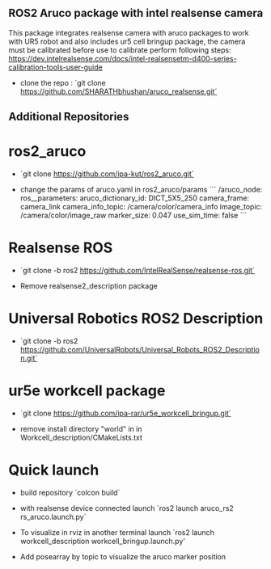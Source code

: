 ## ROS2 Aruco package with intel realsense camera
This package integrates realsense camera with aruco packages to work with UR5 robot and also includes ur5 cell bringup package, the camera must be calibrated before use to calibrate perform following steps: https://dev.intelrealsense.com/docs/intel-realsensetm-d400-series-calibration-tools-user-guide

- clone the repo : ´git clone https://github.com/SHARATHbhushan/aruco_realsense.git´

## Additional Repositories

# ros2_aruco 
- ´git clone https://github.com/ipa-kut/ros2_aruco.git´

- change the params of aruco.yaml in ros2_aruco/params
´´´
/aruco_node:
  ros__parameters:
    aruco_dictionary_id: DICT_5X5_250
    camera_frame: camera_link
    camera_info_topic: /camera/color/camera_info
    image_topic: /camera/color/image_raw
    marker_size: 0.047
    use_sim_time: false
´´´

# Realsense ROS

- ´git clone -b ros2 https://github.com/IntelRealSense/realsense-ros.git´

- Remove realsense2_description package

# Universal Robotics ROS2 Description

- ´git clone -b ros2 https://github.com/UniversalRobots/Universal_Robots_ROS2_Description.git´

# ur5e workcell package

- ´git clone https://github.com/ipa-rar/ur5e_workcell_bringup.git´

- remove install directory "world" in in Workcell_description/CMakeLists.txt

# Quick launch 

- build repository ´colcon build´

- with realsense device connected launch ´ros2 launch aruco_rs2 rs_aruco.launch.py´

- To visualize in rviz in another terminal launch ´ros2 launch workcell_description workcell_bringup.launch.py'

- Add posearray by topic to visualize the aruco marker position
